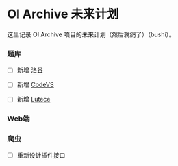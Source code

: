 # OI Archive 未来计划

这里记录 OI Archive 项目的未来计划（然后就鸽了）（bushi）。

### 题库

* [ ] 新增 [洛谷](https://www.luogu.org/)

* [ ] 新增 [CodeVS](http://www.codevs.cn/)

* [ ] 新增 [Lutece](https://acm.uestc.edu.cn/)

### Web端



### 爬虫

* [ ] 重新设计插件接口